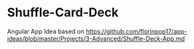 # Shuffle-Card-Deck
Angular App Idea based on https://github.com/florinpop17/app-ideas/blob/master/Projects/3-Advanced/Shuffle-Deck-App.md
